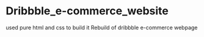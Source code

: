# Dribbble_e-commerce_website
used pure html and css to build it
Rebuild of dribbble e-commerce webpage
